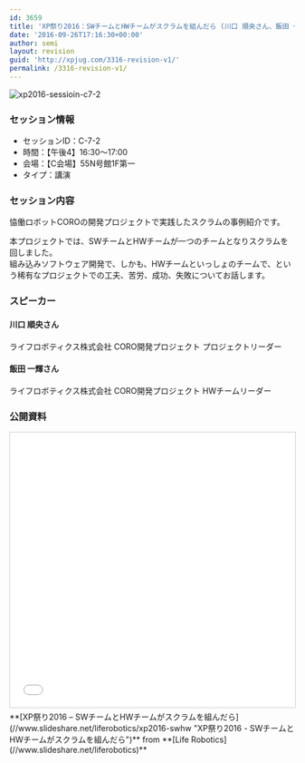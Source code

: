 ```yaml
---
id: 3659
title: 'XP祭り2016：SWチームとHWチームがスクラムを組んだら (川口 順央さん、飯田 一輝さん)'
date: '2016-09-26T17:16:30+00:00'
author: semi
layout: revision
guid: 'http://xpjug.com/3316-revision-v1/'
permalink: /3316-revision-v1/
---
```


![xp2016-sessioin-c7-2](http://xpjug.com/wp-content/uploads/2016/08/xp2016-sessioin-c7-2.png)

### セッション情報

- セッションID：C-7-2
- 時間：【午後4】16:30～17:00
- 会場：【C会場】55N号館1F第一
- タイプ：講演

### セッション内容

恊働ロボットCOROの開発プロジェクトで実践したスクラムの事例紹介です。

本プロジェクトでは、SWチームとHWチームが一つのチームとなりスクラムを回しました。  
組み込みソフトウェア開発で、しかも、HWチームといっしょのチームで、という稀有なプロジェクトでの工夫、苦労、成功、失敗についてお話します。

### スピーカー

#### 川口 順央さん

ライフロボティクス株式会社 CORO開発プロジェクト プロジェクトリーダー

#### 飯田 一輝さん

ライフロボティクス株式会社 CORO開発プロジェクト HWチームリーダー

### 公開資料

<iframe allowfullscreen="" frameborder="0" height="485" marginheight="0" marginwidth="0" scrolling="no" src="//www.slideshare.net/slideshow/embed_code/key/4weL8BqYPfZIKO" style="border:1px solid #CCC; border-width:1px; margin-bottom:5px; max-width: 100%;" width="595"> </iframe>

<div style="margin-bottom:5px">  **[XP祭り2016 – SWチームとHWチームがスクラムを組んだら](//www.slideshare.net/liferobotics/xp2016-swhw "XP祭り2016 - SWチームとHWチームがスクラムを組んだら")**  from **[Life Robotics](//www.slideshare.net/liferobotics)** </div>